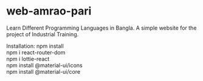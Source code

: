 # web-amrao-pari

Learn Different Programming Languages in Bangla. A simple website for the project of Industrial Training.

Installation:
npm install <br />
npm i react-router-dom <br />
npm i lottie-react <br />
npm install @material-ui/icons  <br />
npm install @material-ui/core  <br />



